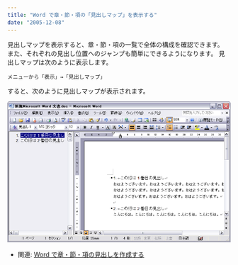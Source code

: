 ```yaml
---
title: "Word で章・節・項の「見出しマップ」を表示する"
date: "2005-12-08"
---
```



見出しマップを表示すると、章・節・項の一覧で全体の構成を確認できます。
また、それぞれの見出し位置へのジャンプも簡単にできるようになります。
見出しマップは次のように表示します。

```
メニューから「表示」→「見出しマップ」
```

すると、次のように見出しマップが表示されます。

![chapter-map.png](./chapter-map.png)

- 関連: [Word で章・節・項の見出しを作成する](./create-chapter.html)

